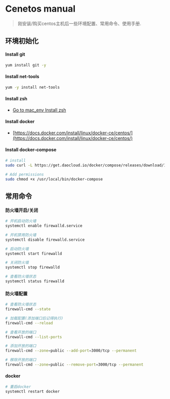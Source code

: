 # Cenetos manual

> 刚安装/购买centos主机后一些环境配置、常用命令、使用手册.

## 环境初始化

#### Install git
```bash
yum install git -y
```

#### Install net-tools
```bash
yum -y install net-tools
```

#### Install zsh
- [Go to mac_env Install zsh](https://github.com/hackshen/hdoc/blob/master/docs/mac_env.md#%E5%AE%89%E8%A3%85-oh-my-zsh)

#### Install docker
- [https://docs.docker.com/install/linux/docker-ce/centos/](https://docs.docker.com/install/linux/docker-ce/centos/)

#### Install docker-compose
```bash
# install
sudo curl -L https://get.daocloud.io/docker/compose/releases/download/1.25.4/docker-compose-`uname -s`-`uname -m` > /usr/local/bin/docker-compose

# Add permissions
sudo chmod +x /usr/local/bin/docker-compose
```

## 常用命令

#### 防火墙开启/关闭
```bash
# 开机启动防火墙
systemctl enable firewalld.service

# 开机禁用防火墙
systemctl disable firewalld.service

# 启动防火墙
systemctl start firewalld

# 关闭防火墙
systemctl stop firewalld

# 查看防火墙状态
systemctl status firewalld
```

#### 防火墙配置
```bash
# 查看防火墙状态
firewall-cmd --state

# 加载配置(添加端口后记得执行)
firewall-cmd --reload

# 查看开放的端口
firewall-cmd --list-ports

# 添加开放的端口
firewall-cmd --zone=public --add-port=3000/tcp --permanent

# 移除开放的端口
firewall-cmd --zone=public --remove-port=3000/tcp --permanent
```

#### docker
```bash
# 重启docker
systemctl restart docker
```
